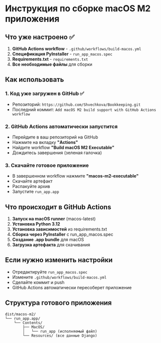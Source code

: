 # Инструкция по сборке macOS M2 приложения

## Что уже настроено ✅

1. **GitHub Actions workflow** - `.github/workflows/build-macos.yml`
2. **Спецификация PyInstaller** - `run_app_macos.spec`
3. **Requirements.txt** - `requirements.txt`
4. **Все необходимые файлы** для сборки

## Как использовать

### 1. Код уже загружен в GitHub ✅
- Репозиторий: `https://github.com/Shvechkova/Bookkeeping.git`
- Последний коммит: `Add macOS M2 build support with GitHub Actions workflow`

### 2. GitHub Actions автоматически запустится
- Перейдите в ваш репозиторий на GitHub
- Нажмите на вкладку **"Actions"**
- Найдите workflow **"Build macOS M2 Executable"**
- Дождитесь завершения (зеленая галочка)

### 3. Скачайте готовое приложение
- В завершенном workflow нажмите **"macos-m2-executable"**
- Скачайте артефакт
- Распакуйте архив
- Запустите `run_app.app`

## Что происходит в GitHub Actions

1. **Запуск на macOS runner** (macos-latest)
2. **Установка Python 3.12**
3. **Установка зависимостей** из requirements.txt
4. **Сборка через PyInstaller** с run_app_macos.spec
5. **Создание .app bundle** для macOS
6. **Загрузка артефакта** для скачивания

## Если нужно изменить настройки

- Отредактируйте `run_app_macos.spec`
- Измените `.github/workflows/build-macos.yml`
- Сделайте коммит и push
- GitHub Actions автоматически пересоберет приложение

## Структура готового приложения

```
dist/macos-m2/
└── run_app.app/
    └── Contents/
        ├── MacOS/
        │   └── run_app (исполняемый файл)
        └── Resources/ (все данные Django)
```
